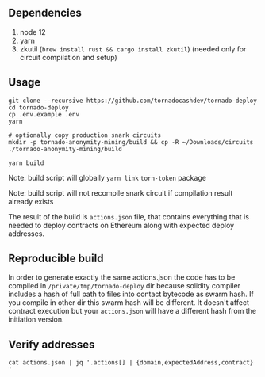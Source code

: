 ## Dependencies

1. node 12
2. yarn
3. zkutil (`brew install rust && cargo install zkutil`) (needed only for circuit compilation and setup)

## Usage

```
git clone --recursive https://github.com/tornadocashdev/tornado-deploy
cd tornado-deploy
cp .env.example .env
yarn

# optionally copy production snark circuits
mkdir -p tornado-anonymity-mining/build && cp -R ~/Downloads/circuits ./tornado-anonymity-mining/build

yarn build
```

Note: build script will globally `yarn link` `torn-token` package

Note: build script will not recompile snark circuit if compilation result already exists

The result of the build is `actions.json` file, that contains everything that is needed to deploy contracts on Ethereum along with expected deploy addresses.

## Reproducible build

In order to generate exactly the same actions.json the code has to be compiled in `/private/tmp/tornado-deploy` dir because solidity compiler includes a hash of full path to files into contact bytecode as swarm hash. If you compile in other dir this swarm hash will be different. It doesn't affect contract execution but your `actions.json` will have a different hash from the initiation version.

## Verify addresses

```
cat actions.json | jq '.actions[] | {domain,expectedAddress,contract} '
```
